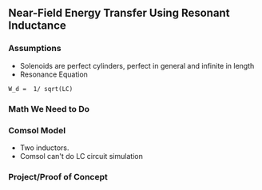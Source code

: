 Near-Field Energy Transfer Using Resonant Inductance
----

### Assumptions
+ Solenoids are perfect cylinders, perfect in general and infinite in length
+ Resonance Equation
```
W_d =  1/ sqrt(LC)
```



### Math We Need to Do

### Comsol Model
+ Two inductors. 
+ Comsol can't do LC circuit simulation

### Project/Proof of Concept



